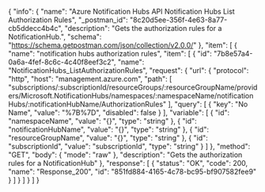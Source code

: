 {
  "info": {
    "name": "Azure Notification Hubs API Notification Hubs List Authorization Rules",
    "_postman_id": "8c20d5ee-356f-4e63-8a77-cb5ddecc4b4c",
    "description": "Gets the authorization rules for a NotificationHub.",
    "schema": "https://schema.getpostman.com/json/collection/v2.0.0/"
  },
  "item": [
    {
      "name": "notification hubs authorization rules",
      "item": [
        {
          "id": "7b8e57a4-0a6a-4fef-8c6c-4c40f8eef3c2",
          "name": "NotificationHubs_ListAuthorizationRules",
          "request": {
            "url": {
              "protocol": "http",
              "host": "management.azure.com",
              "path": [
                "subscriptions/:subscriptionId/resourceGroups/:resourceGroupName/providers/Microsoft.NotificationHubs/namespaces/:namespaceName/notificationHubs/:notificationHubName/AuthorizationRules"
              ],
              "query": [
                {
                  "key": "No Name",
                  "value": "%7B%7D",
                  "disabled": false
                }
              ],
              "variable": [
                {
                  "id": "namespaceName",
                  "value": "{}",
                  "type": "string"
                },
                {
                  "id": "notificationHubName",
                  "value": "{}",
                  "type": "string"
                },
                {
                  "id": "resourceGroupName",
                  "value": "{}",
                  "type": "string"
                },
                {
                  "id": "subscriptionId",
                  "value": "subscriptionId",
                  "type": "string"
                }
              ]
            },
            "method": "GET",
            "body": {
              "mode": "raw"
            },
            "description": "Gets the authorization rules for a NotificationHub"
          },
          "response": [
            {
              "status": "OK",
              "code": 200,
              "name": "Response_200",
              "id": "851fd884-4165-4c78-bc95-bf907582fee9"
            }
          ]
        }
      ]
    }
  ]
}